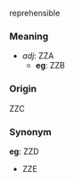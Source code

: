 reprehensible
### Meaning
+ _adj_: ZZA
    + __eg__: ZZB

### Origin

ZZC

### Synonym

__eg__: ZZD

+ ZZE


